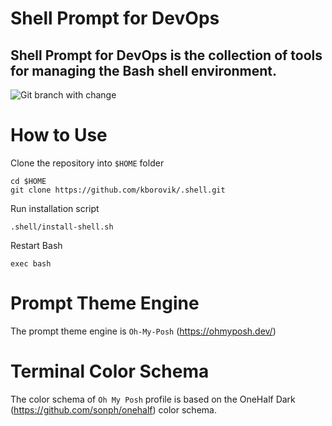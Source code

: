 # Shell Prompt for DevOps

## Shell Prompt for DevOps is the collection of tools for managing the Bash shell environment.

![Git branch with change](https://lab5.ca/assets/shell-git-change.png)

# How to Use

Clone the repository into `$HOME` folder

```
cd $HOME
git clone https://github.com/kborovik/.shell.git
```

Run installation script

```
.shell/install-shell.sh
```

Restart Bash

```
exec bash
```

# Prompt Theme Engine

The prompt theme engine is `Oh-My-Posh` (https://ohmyposh.dev/)

# Terminal Color Schema

The color schema of `Oh My Posh` profile is based on the OneHalf Dark (https://github.com/sonph/onehalf) color schema.
